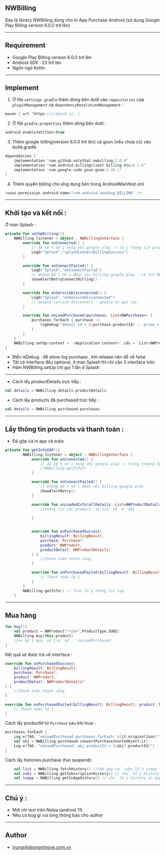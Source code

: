 
## NWBilling
Đây là library NWBilling dùng cho In App Purchase Android (sử dụng Google Play Billing version 6.0.0 trở lên)

--- 
## Requirement
- Google Play Billing version 6.0.0 trở lên 
- Android SDK : 23 trở lên 
- Ngôn ngữ Kotlin

---

## Implement 

1. Ở file `settings.gradle` thêm dòng bên dưới vào `repositories` của `pluginManagement` và `dependencyResolutionManagement` : 

```kotlin
maven { url 'https://jitpack.io' }
```

2. Ở file `gradle.properties` thêm dòng bên dưới : 

```kotlin
android.enableJetifier=true
```

3. Thêm google billing(version 6.0.0 trở lên) và gson (nếu chưa có) vào build.gradle  

```kotlin
dependencies {
    implementation 'com.github.volythat:nwbilling:2.0.0'
    implementation 'com.android.billingclient:billing-ktx:6.1.0'
    implementation 'com.google.code.gson:gson:2.10.1'
}
```

4. Thêm quyền billing cho ứng dụng bên trong AndroidManifest.xml

```kotlin
<uses-permission android:name="com.android.vending.BILLING" />
```

---
## Khởi tạo và kết nối : 
Ở màn Splash  :

```kotlin
private fun setUpBilling(){
    NWBilling.listener = object : NWBillingInterface {
        override fun onConnected() {
            // đã kết nối xong với google play -> lấy thông tin products
            LogD("Splash","splashConnectBillingSuccess")
        }

        override fun onConnectFailed() {
            LogD("Splash","onConnectFailed")
            // không kết nối được với billing google play : có fun NWBilling.reConnect() để gọi lại 
            showAlertRetryConnectBilling()
        }

        override fun onServiceDisconnected() {
            LogD("Splash","onServiceDisconnected")
            // Google service disconnect : google tự gọi lại 
        }

        override fun onLoadPurchased(purchases: List<NWPurchase>) {
            purchases.forEach { purchase ->
                logDebug("detail id = ${purchase.productId} -- price = ${purchase.orderId}")
            }
        }
    }
    NWBilling.setUp(context = `<Application context>`,ids = `List<NWProduct>`, isDebug = true)
}
```
- Biến isDebug : để show log purchase , khi release nên để về false 
- Tất cả interface đều optional, ở màn Splash thì chỉ cần 3 interface trên 
- Hàm NWBilling.setUp chỉ gọi 1 lần ở Splash 

--- 
- Cách lấy productDetails trực tiếp : 

```kotlin
val details = NWBilling.details.productDetails
```

- Cách lấy products đã purchased trực tiếp :

```kotlin
val details = NWBilling.purchased.purchases
```

---
## Lấy thông tin products và thanh toán :

- Đã gộp cả in app và subs

```kotlin 
private fun getInfoIAP(){
        NWBilling.listener = object : NWBillingInterface {
            override fun onConnected() {
                // đã kết nối xong với google play -> trong trường hợp retry 
                //NWBilling.getInfo() 
            }

            override fun onConnectFailed() {
                // không kết nối được với billing google play
                showAlertRetry()
            }

            override fun onLoadedInfo(allDetails: List<NWProductDetails>) {
                //thông tin các product  sẽ trả về ở đây
                
            }


            override fun onPurchasedSuccess(
                billingResult: BillingResult,
                purchase: Purchase?,
                product: NWProduct,
                productDetail: NWProductDetails?
            ) {
                //thanh toán thành công 
            }

            override fun onPurchasedFailed(billingResult: BillingResult, product: NWProduct?) {
                // Thanh toán lỗi 
            }
        }
        NWBilling.getInfo() // func lấy thông tin iap 
    }
```

---

## Mua hàng

```kotlin
fun buy(){
    val product = NWProduct("<id>",ProductType.SUBS)
    NWBilling.buy(this,product)
    //=> kết quả sẽ trả về : onLoadPurchased
}

```
Kết quả sẽ được trả về interface : 

```kotlin
override fun onPurchasedSuccess(
    billingResult: BillingResult,
    purchase: Purchase?,
    product: NWProduct,
    productDetail: NWProductDetails?
) {
    //thanh toán thành công 
}

override fun onPurchasedFailed(billingResult: BillingResult, product: NWProduct?) {
    // Thanh toán lỗi 
}
```


Cách lấy productId từ `Purchase` sau khi mua : 

```kotlin 
purchases.forEach {
    Log.e(TAG, "onLoadPurchased purchases.forEach: ${it.originalJson}")
    val obj = NWBilling.purchased.convertPurchaseJsonToObject(it)
    Log.e(TAG, "onLoadPurchased: obj.productId = ${obj?.productId}")
}
```

Cách lấy histories purchase (fun suspend): 

```kotlin 
    val list = NWBilling.fetchHistory() //hàm gộp cả subs lẫn inapp 
    val subs = NWBilling.getSubscriptionHistory() // chỉ lấy history subs 
    val inapp = NWBilling.getInAppHistory() // chỉ lấy history in app
```

---

## Chú ý : 
- Mới chỉ test trên Nokia (android 11) 
- Nếu có bug gì vui lòng thông báo cho author 

---
## Author 

- trungnk@smartmove.com.vn
